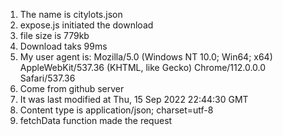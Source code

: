 1. The name is citylots.json
2. expose.js initiated the download
3. file size is 779kb
4. Download taks 99ms
5. My user agent is: Mozilla/5.0 (Windows NT 10.0; Win64; x64) AppleWebKit/537.36 (KHTML, like Gecko) Chrome/112.0.0.0 Safari/537.36
6. Come from github server
7. It was last modified at Thu, 15 Sep 2022 22:44:30 GMT
8. Content type is application/json; charset=utf-8
9. fetchData function made the request